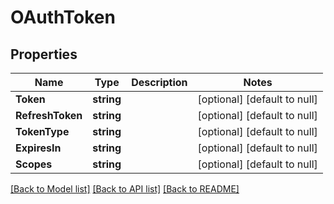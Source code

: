 # OAuthToken

## Properties
Name | Type | Description | Notes
------------ | ------------- | ------------- | -------------
**Token** | **string** |  | [optional] [default to null]
**RefreshToken** | **string** |  | [optional] [default to null]
**TokenType** | **string** |  | [optional] [default to null]
**ExpiresIn** | **string** |  | [optional] [default to null]
**Scopes** | **string** |  | [optional] [default to null]

[[Back to Model list]](../README.md#documentation-for-models) [[Back to API list]](../README.md#documentation-for-api-endpoints) [[Back to README]](../README.md)



